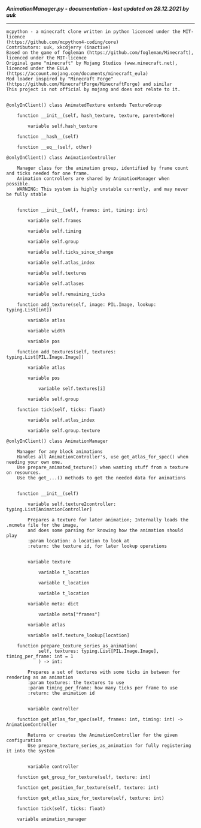 ***AnimationManager.py - documentation - last updated on 28.12.2021 by uuk***
___

    mcpython - a minecraft clone written in python licenced under the MIT-licence 
    (https://github.com/mcpython4-coding/core)
    Contributors: uuk, xkcdjerry (inactive)
    Based on the game of fogleman (https://github.com/fogleman/Minecraft), licenced under the MIT-licence
    Original game "minecraft" by Mojang Studios (www.minecraft.net), licenced under the EULA
    (https://account.mojang.com/documents/minecraft_eula)
    Mod loader inspired by "Minecraft Forge" (https://github.com/MinecraftForge/MinecraftForge) and similar
    This project is not official by mojang and does not relate to it.


    @onlyInClient() class AnimatedTexture extends TextureGroup

        function __init__(self, hash_texture, texture, parent=None)

            variable self.hash_texture

        function __hash__(self)

        function __eq__(self, other)

    @onlyInClient() class AnimationController
        
        Manager class for the animation group, identified by frame count and ticks needed for one frame.
        Animation controllers are shared by AnimationManager when possible.
        WARNING: This system is highly unstable currently, and may never be fully stable


        function __init__(self, frames: int, timing: int)

            variable self.frames

            variable self.timing

            variable self.group

            variable self.ticks_since_change

            variable self.atlas_index

            variable self.textures

            variable self.atlases

            variable self.remaining_ticks

        function add_texture(self, image: PIL.Image, lookup: typing.List[int])

            variable atlas

            variable width

            variable pos

        function add_textures(self, textures: typing.List[PIL.Image.Image])

            variable atlas

            variable pos

                variable self.textures[i]

            variable self.group

        function tick(self, ticks: float)

            variable self.atlas_index

            variable self.group.texture

    @onlyInClient() class AnimationManager
        
        Manager for any block animations
        Handles all AnimationController's, use get_atlas_for_spec() when needing your own one.
        Use prepare_animated_texture() when wanting stuff from a texture on resources.
        Use the get_...() methods to get the needed data for animations


        function __init__(self)

            variable self.texture2controller: typing.List[AnimationController]
            
            Prepares a texture for later animation; Internally loads the .mcmeta file for the image,
            and does some parsing for knowing how the animation should play
            :param location: a location to look at
            :return: the texture id, for later lookup operations


            variable texture

                variable t_location

                variable t_location

                variable t_location

            variable meta: dict

                variable meta["frames"]

            variable atlas

            variable self.texture_lookup[location]

        function prepare_texture_series_as_animation(
                self, textures: typing.List[PIL.Image.Image], timing_per_frame: int = 1
                ) -> int:
            
            Prepares a set of textures with some ticks in between for rendering as an animation
            :param textures: the textures to use
            :param timing_per_frame: how many ticks per frame to use
            :return: the animation id


            variable controller

        function get_atlas_for_spec(self, frames: int, timing: int) -> AnimationController
            
            Returns or creates the AnimationController for the given configuration
            Use prepare_texture_series_as_animation for fully registering it into the system


            variable controller

        function get_group_for_texture(self, texture: int)

        function get_position_for_texture(self, texture: int)

        function get_atlas_size_for_texture(self, texture: int)

        function tick(self, ticks: float)

        variable animation_manager